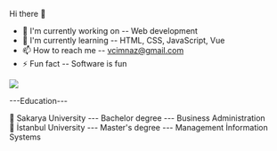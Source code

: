 Hi there 👋

- 🔭 I'm currently working on -- Web development
- 🌱 I'm currently learning -- HTML, CSS, JavaScript, Vue
- 📫 How to reach me -- vcimnaz@gmail.com
- ⚡ Fun fact -- Software is fun


<img src="https://github-readme-stats.vercel.app/api?username=Chiko-V&&show_icons=true&title_color=ffffff&icon_color=bb2acf&text_color=daf7dc&bg_color=151515">

---Education---

🔭  Sakarya University --- Bachelor degree --- Business Administration 
<br>
🔭  İstanbul University --- Master's degree --- Management İnformation Systems


